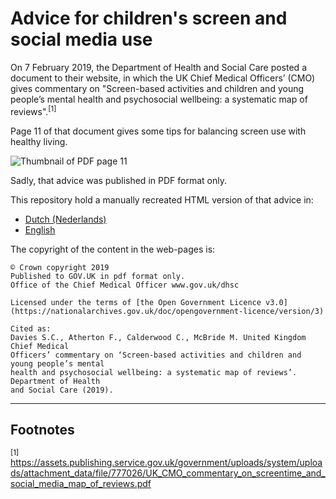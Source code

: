 # Advice for children's screen and social media use

On 7 February 2019, the Department of Health and Social Care posted a document
to their website, in which the UK Chief Medical Officers’ (CMO) gives commentary
on "Screen-based activities and children and young people’s mental health and
psychosocial wellbeing: a systematic map of reviews".<sup>[1]</sup>

Page 11 of that document gives some tips for balancing screen use with healthy living.

![Thumbnail of PDF page 11](https://blog.pother.ca/advice-for-childrens-screen-and-social-media-use/img/thumbnail.png)

Sadly, that advice was published in PDF format only.

This repository hold a manually recreated HTML version of that advice in:

- [Dutch (Nederlands)](https://blog.pother.ca/advice-for-childrens-screen-and-social-media-use/nl/)
- [English](https://blog.pother.ca/advice-for-childrens-screen-and-social-media-use/en/)

The copyright of the content in the web-pages is:

    © Crown copyright 2019
    Published to GOV.UK in pdf format only.
    Office of the Chief Medical Officer www.gov.uk/dhsc

    Licensed under the terms of [the Open Government Licence v3.0](https://nationalarchives.gov.uk/doc/opengovernment-licence/version/3)

    Cited as:
    Davies S.C., Atherton F., Calderwood C., McBride M. United Kingdom Chief Medical
    Officers’ commentary on ‘Screen-based activities and children and young people’s mental
    health and psychosocial wellbeing: a systematic map of reviews’. Department of Health
    and Social Care (2019).

---

## Footnotes

<sup>[1]</sup> https://assets.publishing.service.gov.uk/government/uploads/system/uploads/attachment_data/file/777026/UK_CMO_commentary_on_screentime_and_social_media_map_of_reviews.pdf
